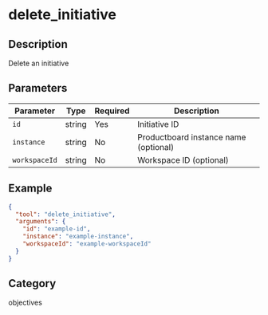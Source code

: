 # delete_initiative

## Description
Delete an initiative

## Parameters

| Parameter | Type | Required | Description |
|-----------|------|----------|-------------|
| `id` | string | Yes | Initiative ID |
| `instance` | string | No | Productboard instance name (optional) |
| `workspaceId` | string | No | Workspace ID (optional) |

## Example

```json
{
  "tool": "delete_initiative",
  "arguments": {
    "id": "example-id",
    "instance": "example-instance",
    "workspaceId": "example-workspaceId"
  }
}
```

## Category
objectives

